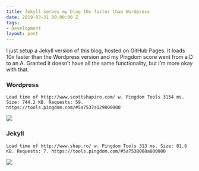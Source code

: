 ```yaml
---
title: Jekyll serves my blog 10x faster than Wordpress
date: 2019-03-31 00:00:00 Z
tags:
- Development
layout: post
---
```


I just setup a Jekyll version of this blog, hosted on GitHub Pages. It loads 10x faster than the Wordpress version and my Pingdom score went from a D to an A. Granted it doesn’t have all the same functionality, but I’m more okay with that.

### Wordpress
`Load time of http://www.scottshapiro.com/ w. Pingdom Tools 3154 ms. Size: 744.2 KB. Requests: 59. https://tools.pingdom.com/#5a7537a129800000`

<img src="/images/pingdom_wp.png"/>

### Jekyll
`Load time of http://www.shap.ro/ w. Pingdom Tools 313 ms. Size: 81.6 KB. Requests: 7. https://tools.pingdom.com/#5a7538068a800000`

<img src="/images/pingdom_jekyll.png"/>
